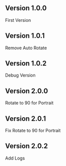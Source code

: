 ## Version 1.0.0

First Version 

## Version 1.0.1

Remove Auto Rotate

## Version 1.0.2

Debug Version

## Version 2.0.0

Rotate to 90 for Portrait

## Version 2.0.1

Fix Rotate to 90 for Portrait

## Version 2.0.2

Add Logs